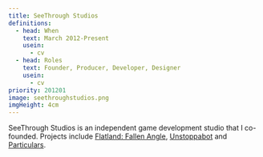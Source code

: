 ```yaml
---
title: SeeThrough Studios
definitions:
  - head: When
    text: March 2012-Present
    usein:
      - cv
  - head: Roles
    text: Founder, Producer, Developer, Designer
    usein:
      - cv
priority: 201201
image: seethroughstudios.png
imgHeight: 4cm
---
```

SeeThrough Studios is an independent game development studio that I co-founded. Projects include <a href="https://pdyxs.wtf/what/projects/flatland-fallen-angle">Flatland: Fallen Angle</a>, <a href="https://pdyxs.wtf/what/projects/unstoppabot">Unstoppabot</a> and <a href="https://pdyxs.wtf/what/projects/particulars">Particulars</a>.
